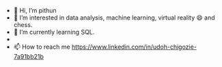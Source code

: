 - 👋 Hi, I’m pithun
- 👀 I’m interested in data analysis, machine learning, virtual reality 😄 and chess.
- 🌱 I’m currently learning SQL.
-
- 📫 How to reach me 
https://www.linkedin.com/in/udoh-chigozie-7a91bb21b
<!---
pithun/pithun is a ✨ special ✨ repository because its `README.md` (this file) appears on your GitHub profile.
You can click the Preview link to take a look at your changes.
--->
